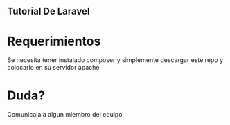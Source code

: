 ## Tutorial De Laravel
# Requerimientos 
Se necesita tener instalado composer y simplemente descargar este repo y colocarlo en su servidor apache

# Duda?
Comunicala a algun miembro del equipo
